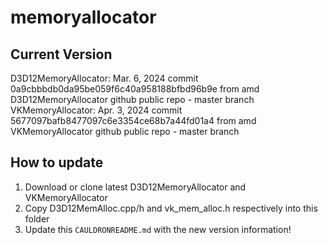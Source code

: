 # memoryallocator

## Current Version
D3D12MemoryAllocator:	Mar. 6, 2024 commit 0a9cbbbdb0da95be059f6c40a958188bfbd96b9e from amd D3D12MemoryAllocator github public repo - master branch
VKMemoryAllocator:		Apr. 3, 2024 commit 5677097bafb8477097c6e3354ce68b7a44fd01a4 from amd VKMemoryAllocator github public repo - master branch

## How to update
1. Download or clone latest D3D12MemoryAllocator and VKMemoryAllocator
1. Copy D3D12MemAlloc.cpp/h and vk_mem_alloc.h respectively into this folder
1. Update this `CAULDRONREADME.md` with the new version information!
